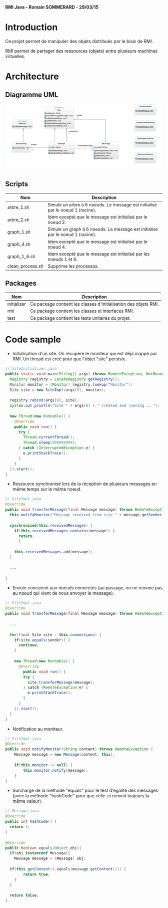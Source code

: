 #### RMI Java - Romain SOMMERARD - 29/03/15


# Introduction

Ce projet permet de manipuler des objets distribués par le biais de RMI.

RMI permet de partager des ressources (objets) entre plusieurs machines virtuelles.


# Architecture

## Diagramme UML

![diag-uml](diag-uml.jpeg)

## Scripts

| Nom | Description |
|-----|-------------|
| arbre_1.sh | Simule un arbre à 6 noeuds. Le message est initialisé par le noeud 1 (racine). |
| arbre_2.sh | Idem excepté que le message est initialisé par le noeud 2. |
| graph_1.sh | Simule un graph à 6 noeuds. Le message est initialisé par le noeud 1 (racine). |
| graph_4.sh | Idem excepté que le message est initialisé par le noeud 4. |
| graph_1_6.sh | Idem excepté que le message est initialisé par les noeuds 1 et 6. |
| clean_process.sh | Supprime les processus. |

## Packages
| Nom | Description |
|-----|-------------|
| initializer | Ce package contient les classes d'initialisation des objets RMI. |
| rmi | Ce package contient les classes et interfaces RMI. |
| test | Ce package contient les tests unitaires du projet. |


# Code sample

- Initialisation d'un site. On récupère le moniteur qui est déjà mappé par RMI. Un thread est créé pour que l'objet "site" persiste.

```java
// SiteInitializer.java
public static void main(String[] args) throws RemoteException, NotBoundException {
  Registry registry = LocateRegistry.getRegistry();
  Monitor monitor = (Monitor) registry.lookup("Monitor");
  Site site = new SiteImpl(args[0], monitor);

  registry.rebind(args[0], site);
  System.out.println("Site " + args[0] + " created and running ...");

  new Thread(new Runnable() {
    @Override
    public void run() {
      try {
        Thread.currentThread();
        Thread.sleep(999999999);
      } catch (InterruptedException e) {
        e.printStackTrace();
      }
    }
  }).start();
}
```

- Ressource synchronisé lors de la réception de plusieurs messages en même temps sur le même noeud.

```java
// SiteImpl.java
@Override
public void transferMessage(final Message message) throws RemoteException {
  this.notifyMonitor("Message received from site " + message.getSender().getName() + ": " + message.getContent());

  synchronized(this.receivedMessages) {
    if(this.receivedMessages.contains(message)) {
      return;
      }

    this.receivedMessages.add(message);
  }

  ...

}
```

- Envoie concurent aux noeuds connectés (au passage, on ne renvoie pas au noeud qui vient de nous envoyer le message).

```java
// SiteImpl.java
@Override
public void transferMessage(final Message message) throws RemoteException {

  ...

  for(final Site site : this.connections) {
    if(site.equals(sender)) {
      continue;
    }

    new Thread(new Runnable() {
      @Override
        public void run() {
        try {
          site.transferMessage(message);
        } catch (RemoteException e) {
          e.printStackTrace();
        }
      }
    }).start();
  }
}
```

- Notification au moniteur.

```java
// SiteImpl.java
@Override
public void notifyMonitor(String content) throws RemoteException {
    Message message = new Message(content, this);

    if(this.monitor != null) {
        this.monitor.notify(message);
    }
}
```

- Surcharge de la méthode "equals" pour le test d'égalité des messages (avec la méthode "hashCode" pour que celle-ci renvoit toujours la même valeur).

```java
// Message.java
@Override
public int hashCode() {
  return 1;
}

@Override
public boolean equals(Object obj){
  if(obj instanceof Message){
    Message message = (Message) obj;

  if(this.getContent().equals(message.getContent())) {
        return true;
    }
  }

  return false;
}
```
